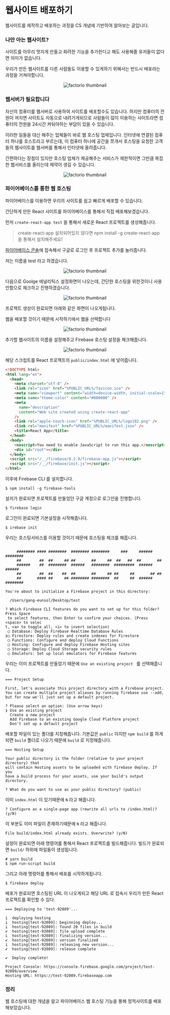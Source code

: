 # 웹사이트 배포하기

웹사이트를 제작하고 배포하는 과정을 CS 개념에 기반하여 알아보는 글입니다.

### 나만 아는 웹사이트?

사이트를 아무리 멋지게 만들고 화려한 기능을 추가한다고 해도 사용해줄 유저들이 없다면 의미가 없습니다.

우리가 만든 웹사이트를 다른 사람들도 이용할 수 있게하기 위해서는 반드시 배포라는 과정을 거쳐야합니다.

<p align="center">
  <img src="./img/1.png" alt="factorio thumbnail"/>
</p> 

### 웹서버가 필요합니다

자신의 컴퓨터를 웹서버로 사용하여 사이트를 배포할수도 있습니다. 하지만 컴퓨터의 전원이 꺼지면 사이트도 자동으로 내려가게되므로 사람들이 많이 이용하는 사이트라면 컴퓨터의 전원을 24시간 켜둬야하는 부담이 있을 수 있습니다.


이러한 일들을 대신 해주는 업체들이 바로 웹 호스팅 업체입니다.
인터넷에 연결된 컴퓨터 하나를 호스트라고 부르는데, 이 컴퓨터 하나에 공간을 쪼개서 호스팅을 요청한 고객들의 웹사이트를 웹서버를 통해서 인터넷에 올려줍니다. 

간편하다는 장점이 있지만 호스팅 업체가 제공해주는 서비스가 제한적이면
그만큼 복잡한 웹서비스를 올리는데 제약이 생길 수 있습니다.

<p align="center">
  <img src="./img/2.png" alt="factorio thumbnail"/>
</p> 

### 파이어베이스를 통한 웹 호스팅

파이어베이스를 이용하면 우리의 사이트를 쉽고 빠르게 배포할 수 있습니다.

간단하게 만든 React 사이트를 파이어베이스를 통해서 직접 배포해보겠습니다.

먼저 `create-react-app test` 을 통해서 새로운 React 프로젝트를 생성해줍니다.

> create-react-app 설치되어있지 않다면 npm install -g create-react-app 을 통해서 설치해주세요!

[파이어베이스 콘솔](https://console.firebase.google.com/?hl=ko&pli=1)에 접속해서 구글로 로그인 후 프로젝트 추가를 눌러줍니다.

저는 이름을 test 라고 하겠습니다.

<p align="center">
  <img src="./img/3.png" alt="factorio thumbnail"/>
</p> 

다음으로 Goolge 애널리틱스 설정화면이 나오는데, 간단한 호스팅을 위한것이니 사용안함으로 체크하고 진행하겠습니다.

<p align="center">
  <img src="./img/4.png" alt="factorio thumbnail"/>
</p> 

프로잭트 생성이 완료되면 아래와 같은 화면이 나오게됩니다.

웹을 배포할 것이기 때문에 시작하기에서 웹을 선택합니다 

<p align="center">
  <img src="./img/6.png" alt="factorio thumbnail"/>
</p> 

추가할 웹사이트의 이름을 설정해주고 Firebase 호스팅 설정을 체크해줍니다.
<p align="center">
  <img src="./img/7.png" alt="factorio thumbnail"/>
</p> 

해당 스크립트를 React 프로젝트의 `public/index.html` 에 넣어줍니다.
```html
<!DOCTYPE html>
<html lang="en">
  <head>
    <meta charset="utf-8" />
    <link rel="icon" href="%PUBLIC_URL%/favicon.ico" />
    <meta name="viewport" content="width=device-width, initial-scale=1" />
    <meta name="theme-color" content="#000000" />
    <meta
      name="description"
      content="Web site created using create-react-app"
    />
    <link rel="apple-touch-icon" href="%PUBLIC_URL%/logo192.png" />
    <link rel="manifest" href="%PUBLIC_URL%/manifest.json" />
    <title>React App</title>
  </head>
  <body>
    <noscript>You need to enable JavaScript to run this app.</noscript>
    <div id="root"></div>
  </body>
  <script src="/__/firebase/8.2.9/firebase-app.js"></script>
  <script src="/__/firebase/init.js"></script>
</html>
```

이후에 Firebase CLI 를 설치합니다.

```shell
$ npm install -g firebase-tools
```

설치가 완료되면 프로젝트를 만들었던 구글 계정으로 로그인을 진행합니다.

```shell
$ firebase login
```

로그인이 완료되면 기본설정을 시작해줍니다.

```
$ irebase init
```
우리는 호스팅서비스를 이용할 것이기 때문에 호스팅을 체크를 해줍니다.

```

     ######## #### ########  ######## ########     ###     ######  ########
     ##        ##  ##     ## ##       ##     ##  ##   ##  ##       ##
     ######    ##  ########  ######   ########  #########  ######  ######
     ##        ##  ##    ##  ##       ##     ## ##     ##       ## ##
     ##       #### ##     ## ######## ########  ##     ##  ######  ########

You're about to initialize a Firebase project in this directory:

  /Users/gang-eunsol/Desktop/test

? Which Firebase CLI features do you want to set up for this folder? Press Space
 to select features, then Enter to confirm your choices. (Press <space> to selec
t, <a> to toggle all, <i> to invert selection)
 ◯ Database: Deploy Firebase Realtime Database Rules
❯◯ Firestore: Deploy rules and create indexes for Firestore
 ◯ Functions: Configure and deploy Cloud Functions
 ◯ Hosting: Configure and deploy Firebase Hosting sites
 ◯ Storage: Deploy Cloud Storage security rules
 ◯ Emulators: Set up local emulators for Firebase features
```

우리는 이미 프로젝트를 만들었기 때문에 `Use an existing project ` 를 선택해줍니다.
```
=== Project Setup

First, let's associate this project directory with a Firebase project.
You can create multiple project aliases by running firebase use --add, 
but for now we'll just set up a default project.

? Please select an option: (Use arrow keys)
❯ Use an existing project 
  Create a new project 
  Add Firebase to an existing Google Cloud Platform project 
  Don't set up a default project 
```

배포할 파일이 있는 폴더를 지정해줍니다. 기본값은 `public` 이지만 `npm build` 를 하게되면 `build` 폴더로 나오기 때문에 `build` 로 지정해줍니다.
```
=== Hosting Setup

Your public directory is the folder (relative to your project directory) that
will contain Hosting assets to be uploaded with firebase deploy. If you
have a build process for your assets, use your build's output directory.

? What do you want to use as your public directory? (public) 

```

이미 `index.html` 이 있기때문에 `N` 라고 해줍니다.
```
? Configure as a single-page app (rewrite all urls to /index.html)? (y/N) 
```

이 부분도 이미 파일이 존재하기때문에 `N` 라고 해줍니다.
```
File build/index.html already exists. Overwrite? (y/N) 
```

설정이 완료되면 아래 명령어를 통해서 React 프로젝트를 빌드해줍니다.
빌드가 완료되면 `build/` 하위에 파일들이 생성됩니다. 

```shell
# yarn build
$ npm run-script build 
```

그리고 아래 명령어를 통해서 배포를 시작하게됩니다.

```shell
$ firebase deploy
```

배포가 완료되면 호스팅된 URL 이 나오게되고 해당 URL 로 접속시 우리가 만든 React 프로젝트를 확인할 수 있다.
```
=== Deploying to 'test-92089'...

i  deploying hosting
i  hosting[test-92089]: beginning deploy...
i  hosting[test-92089]: found 20 files in build
✔  hosting[test-92089]: file upload complete
i  hosting[test-92089]: finalizing version...
✔  hosting[test-92089]: version finalized
i  hosting[test-92089]: releasing new version...
✔  hosting[test-92089]: release complete

✔  Deploy complete!

Project Console: https://console.firebase.google.com/project/test-92089/overview
Hosting URL: https://test-92089.firebaseapp.com
```

### 정리

웹 호스팅에 대한 개념을 알고 파이어베이스 웹 호스팅 기능을 통해 정적사이트를 배포해보았습니다.